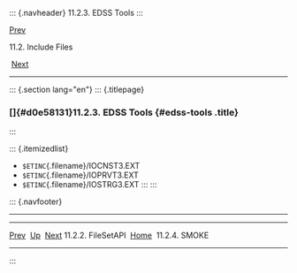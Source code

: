 ::: {.navheader}
11.2.3. EDSS Tools
:::

[Prev](ch11s02s02.html) 

11.2. Include Files

 [Next](ch11s02s04.html)

------------------------------------------------------------------------

::: {.section lang="en"}
::: {.titlepage}
<div>

<div>

### []{#d0e58131}11.2.3. EDSS Tools {#edss-tools .title}

</div>

</div>
:::

::: {.itemizedlist}
-   `$ETINC`{.filename}/IOCNST3.EXT
-   `$ETINC`{.filename}/IOPRVT3.EXT
-   `$ETINC`{.filename}/IOSTRG3.EXT
:::
:::

::: {.navfooter}

------------------------------------------------------------------------

  -------------------------- -------------------- --------------------------
  [Prev](ch11s02s02.html)     [Up](ch11s02.html)     [Next](ch11s02s04.html)
  11.2.2. FileSetAPI          [Home](index.html)               11.2.4. SMOKE
  -------------------------- -------------------- --------------------------
:::
